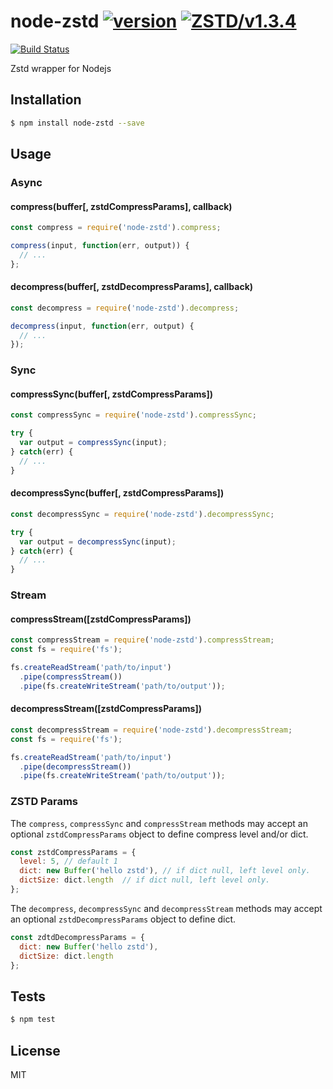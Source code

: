 node-zstd [![version](https://img.shields.io/npm/v/node-zstd.svg)](https://www.npmjs.com/package/node-zstd) [![ZSTD/v1.3.4](https://img.shields.io/badge/ZSTD-v1.3.4-green.svg)](https://github.com/facebook/zstd/releases/tag/v1.3.4)
=====

[![Build Status][1]][2]

[1]: https://travis-ci.org/zwb-ict/node-zstd.svg?branch=master
[2]: https://travis-ci.org/zwb-ict/node-zstd

Zstd wrapper for Nodejs

## Installation

```bash
$ npm install node-zstd --save
```

## Usage

### Async

#### compress(buffer[, zstdCompressParams], callback)

```javascript
const compress = require('node-zstd').compress;

compress(input, function(err, output)) {
  // ...
};
```
#### decompress(buffer[, zstdDecompressParams], callback)

```javascript
const decompress = require('node-zstd').decompress;

decompress(input, function(err, output) {
  // ...
});
```

### Sync

#### compressSync(buffer[, zstdCompressParams])

```javascript
const compressSync = require('node-zstd').compressSync;

try {
  var output = compressSync(input);
} catch(err) {
  // ...
}
```

#### decompressSync(buffer[, zstdCompressParams])

```javascript
const decompressSync = require('node-zstd').decompressSync;

try {
  var output = decompressSync(input);
} catch(err) {
  // ...
}
```

### Stream

#### compressStream([zstdCompressParams])

```javascript
const compressStream = require('node-zstd').compressStream;
const fs = require('fs');

fs.createReadStream('path/to/input')
  .pipe(compressStream())
  .pipe(fs.createWriteStream('path/to/output'));
```

#### decompressStream([zstdCompressParams])

```javascript
const decompressStream = require('node-zstd').decompressStream;
const fs = require('fs');

fs.createReadStream('path/to/input')
  .pipe(decompressStream())
  .pipe(fs.createWriteStream('path/to/output'));
```

### ZSTD Params

The `compress`, `compressSync` and `compressStream` methods may accept an optional `zstdCompressParams` object to define compress level and/or dict.

```javascript
const zstdCompressParams = {
  level: 5, // default 1
  dict: new Buffer('hello zstd'), // if dict null, left level only.
  dictSize: dict.length  // if dict null, left level only.
};
```

The `decompress`, `decompressSync` and `decompressStream` methods may accept an optional `zstdDecompressParams` object to define dict.

```javascript
const zdtdDecompressParams = {
  dict: new Buffer('hello zstd'),
  dictSize: dict.length
};
```

## Tests

```sh
$ npm test
```

## License
MIT
